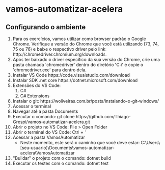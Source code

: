 # vamos-automatizar-acelera

<h2>Configurando o ambiente</h2>

<ol>
    <li>Para os exercícios, vamos utilizar como browser padrão o Google Chrome. Verifique a versão do Chrome que você está utilizando (73, 74, 75 ou 76) e baixe o respectivo driver pelo link: http://chromedriver.chromium.org/downloads.</li>
    <li>Após ter baixado o driver específico da sua versão do Chrome, crie uma pasta chamada 'chromedriver' dentro do diretório 'C:\' e copie o 'chromedriver.exe' para dentro dela.</li>
  <li>Instalar VS Code https://code.visualstudio.com/download</li>
  <li>Instalar SDK .net core https://dotnet.microsoft.com/download</li>
  <li>Extensões do VS Code:
    <ol>
      <li>C#</li>
      <li>C# Extensions</li>
    </ol>
  </li>
  <li>Instalar o git: https://woliveiras.com.br/posts/instalando-o-git-windows/</li>
  <li>Acessar o terminal</li>
  <li>Navegar até a pasta Documents</li>
  <li>Executar o comando: git clone https://github.com/Thiago-Grespi/vamos-automatizar-acelera.git</li>
  <li>Abrir o projeto no VS Code: File > Open Folder</li>
  <li>Abrir o terminal do VS Code: Ctrl + '</li>
  <li>Acessar a pasta VamosAutomatizar
    <ul>
      <li>Neste momento, este será o caminho que você deve estar: C:\Users\[seu-usuario]\Documents\vamos-automatizar-acelera\VamosAutomatizar</li>
    </ul>
  </li>
  <li>"Buildar" o projeto com o comando: dotnet build</li>
  <li>Executar os testes com o comando: dotnet test</li>
</ol>
